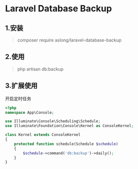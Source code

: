 # Laravel Database Backup

## 1.安装
> composer require aslong/laravel-database-backup

## 2.使用
> php artisan db:backup

## 3.扩展使用

开启定时任务

~~~php
<?php
namespace App\Console;

use Illuminate\Console\Scheduling\Schedule;
use Illuminate\Foundation\Console\Kernel as ConsoleKernel;

class Kernel extends ConsoleKernel
{
    protected function schedule(Schedule $schedule)
    {
        $schedule->command('db:backup')->daily();
    }
}
~~~
